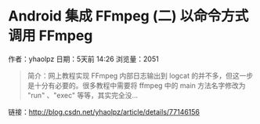 # Android 集成 FFmpeg (二) 以命令方式调用 FFmpeg
作者：yhaolpz
日期：5天前 14:26
浏览量：2051
> 简介：网上教程实现 FFmpeg 内部日志输出到 logcat 的并不多，但这一步是十分有必要的。很多教程中需要将 ffmpeg 中的 main 方法名字修改为 "run" 、"exec" 等等，其实完全没...

 链接：http://blog.csdn.net/yhaolpz/article/details/77146156
